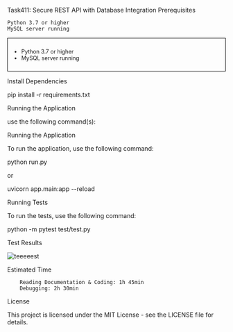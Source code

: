 Task411: Secure REST API with Database Integration
Prerequisites

    Python 3.7 or higher
    MySQL server running
    
<div style="border:1px solid black; padding:10px; font-size:90%;">
    <ul>
        <li>Python 3.7 or higher</li>
        <li>MySQL server running</li>
    </ul>
</div>

Install Dependencies

pip install -r requirements.txt


Running the Application

use the following command(s):

Running the Application

To run the application, use the following command:

python run.py

or

uvicorn app.main:app --reload

Running Tests

To run the tests, use the following command:


python -m pytest test/test.py




Test Results


   ![teeeeest](https://github.com/meta4r/Task411/assets/123734096/362964fd-739b-468b-9474-bca7ac5275c4)






Estimated Time

        Reading Documentation & Coding: 1h 45min
        Debugging: 2h 30min

License

This project is licensed under the MIT License - see the LICENSE file for details.

